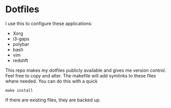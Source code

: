 # Dotfiles

I use this to configure these applications:
 - Xorg
 - i3-gaps
 - polybar
 - bash
 - vim
 - redshft

This repo makes my dotfiles publicly available and gives me version control. Feel free to copy and alter.
The makefile will add symlinks to these files where needed.
You can do this with a quick 
```
make install
```
If there are existing files, they are backed up.

